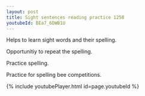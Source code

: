 ```yaml
---
layout: post
title: Sight sentences reading practice 1258
youtubeId: BEa7_6DWB1U
---
```

 
 
Helps to learn sight words and their spelling.

Opportunitiy to repeat the spelling. 

Practice spelling. 
 
Practice for spelling bee competitions. 
 
{% include youtubePlayer.html id=page.youtubeId %}
 
 
